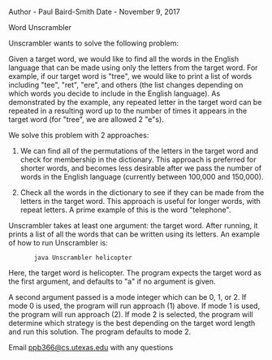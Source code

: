 Author - Paul Baird-Smith    Date - November 9, 2017

Word Unscrambler 

Unscrambler wants to solve the following problem:

Given a target word, we would like to find all the words in the English language
that can be made using only the letters from the target word. For example, if 
our target word is "tree", we would like to print a list of words including 
"tee", "ret", "ere", and others (the list changes depending on which words you
decide to include in the English language). As demonstrated by the example, any
repeated letter in the target word can be repeated in a resulting word up to the
number of times it appears in the target word (for "tree", we are allowed 2 "e"s).

We solve this problem with 2 approaches:

1) We can find all of the permutations of the letters in the target word and
   check for membership in the dictionary. This approach is preferred for shorter
   words, and becomes less desirable after we pass the number of words in the English
   language (currently between 100,000 and 150,000).

2) Check all the words in the dictionary to see if they can be made from the letters
   in the target word. This approach is useful for longer words, with repeat letters. A
   prime example of this is the word "telephone".


Unscrambler takes at least one argument: the target word. After running, it prints a 
list of all the words that can be written using its letters. An example of how to run
Unscrambler is:

           java Unscrambler helicopter

Here, the target word is helicopter. The program expects the target word as the first
argument, and defaults to "a" if no argument is given.

A second argument passed is a mode integer which can be 0, 1, or 2. If mode 0 is used,
the program will run approach (1) above. If mode 1 is used, the program will run
approach (2). If mode 2 is selected, the program will determine which strategy is the
best depending on the target word length and run this solution. The program defaults
to mode 2.

Email ppb366@cs.utexas.edu with any questions